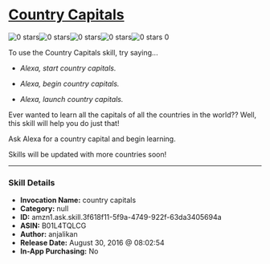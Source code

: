 # [Country Capitals](http://alexa.amazon.com/#skills/amzn1.ask.skill.3f618f11-5f9a-4749-922f-63da3405694a)
![0 stars](../../images/ic_star_border_black_18dp_1x.png)![0 stars](../../images/ic_star_border_black_18dp_1x.png)![0 stars](../../images/ic_star_border_black_18dp_1x.png)![0 stars](../../images/ic_star_border_black_18dp_1x.png)![0 stars](../../images/ic_star_border_black_18dp_1x.png) 0

To use the Country Capitals skill, try saying...

* *Alexa, start country capitals.*

* *Alexa, begin country capitals.*

* *Alexa, launch country capitals.*

Ever wanted to learn all the capitals of all the countries in the world?? Well, this skill will help you do just that!

Ask Alexa for a country capital and begin learning.

Skills will be updated with more countries soon!

***

### Skill Details

* **Invocation Name:** country capitals
* **Category:** null
* **ID:** amzn1.ask.skill.3f618f11-5f9a-4749-922f-63da3405694a
* **ASIN:** B01L4TQLCG
* **Author:** anjalikan
* **Release Date:** August 30, 2016 @ 08:02:54
* **In-App Purchasing:** No
